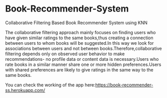 # Book-Recommender-System
Collaborative Filtering Based Book Recommender System using KNN

The collaborative filtering approach mainly focuses on finding users who have given similar ratings to the same books,thus creating a connection 
between users to whom books will be suggested.In this way we look for associations between users and not between books.Therefore,collaborative 
filtering depends only on observed user behavior to make recommendations- no profile data or content data is necessary.Users who rate books in a 
similar manner share one or more hidden preferences.Users with shared preferences are likely to give ratings in the same way to the same books.

You can check the working of the app here:https://book-recommender-ss.herokuapp.com/
